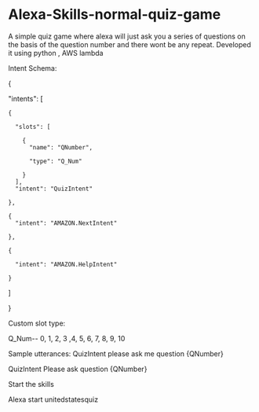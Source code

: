 # Alexa-Skills-normal-quiz-game

A simple quiz game where alexa will just ask you a series of questions on the basis of the question number and there wont be any repeat. Developed it using python , AWS lambda 


Intent Schema:

{

  "intents": 
  [
  
    {
    
      "slots": [
      
        {
          "name": "QNumber",
          
          "type": "Q_Num"
          
        }
      ],
      "intent": "QuizIntent"
      
    },
    
    {
      "intent": "AMAZON.NextIntent"
      
    },
    
    {
    
      "intent": "AMAZON.HelpIntent"
      
    }
    
  ]
  
}


Custom slot type:

Q_Num--
0,
1,
2,
3
,4,
5,
6,
7,
8,
9,
10

Sample utterances:
QuizIntent please ask me question {QNumber}

QuizIntent Please ask question {QNumber}

Start the skills

Alexa start unitedstatesquiz
